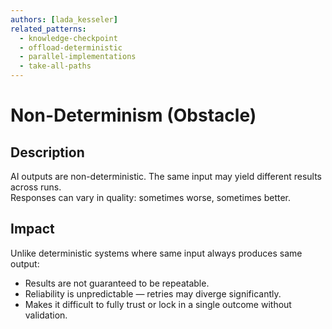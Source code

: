 ```yaml
---
authors: [lada_kesseler]
related_patterns:
  - knowledge-checkpoint
  - offload-deterministic
  - parallel-implementations
  - take-all-paths
---
```


# Non-Determinism (Obstacle)

## Description
AI outputs are non-deterministic. The same input may yield different results across runs.  
Responses can vary in quality: sometimes worse, sometimes better.

## Impact
Unlike deterministic systems where same input always produces same output:
- Results are not guaranteed to be repeatable.
- Reliability is unpredictable — retries may diverge significantly.
- Makes it difficult to fully trust or lock in a single outcome without validation.
